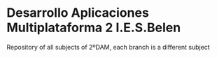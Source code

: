 # Desarrollo Aplicaciones Multiplataforma 2 I.E.S.Belen
 Repository of all subjects of 2ºDAM, each branch is a different subject
